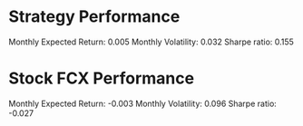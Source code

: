 # Strategy Performance
Monthly Expected Return: 0.005
Monthly Volatility: 0.032
Sharpe ratio: 0.155
# Stock FCX Performance
Monthly Expected Return: -0.003
Monthly Volatility: 0.096
Sharpe ratio: -0.027
